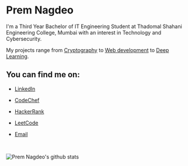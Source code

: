 # Prem Nagdeo

I'm a Third Year Bachelor of IT Engineering Student at Thadomal Shahani Engineering College, Mumbai with an interest in Technology and Cybersecurity.

My projects range from [Cryptography](https://github.com/premnagdeo/Cryptography) to [Web development](https://github.com/premnagdeo/Resume-Builder-from-LinkedIn) to [Deep Learning](https://github.com/premnagdeo/Shakespeare-Sonnets-Generator).

## You can find me on:

- [LinkedIn](https://www.linkedin.com/in/premnagdeo)

- [CodeChef](https://www.codechef.com/users/premnagdeo)

- [HackerRank](https://www.hackerrank.com/premnagdeo)

- [LeetCode](https://leetcode.com/premnagdeo)

- [Email](mailto:premnagdeo@gmail.com)

<br>

![Prem Nagdeo's github stats](https://github-readme-stats.vercel.app/api?username=premnagdeo&show_icons=true&hide=["stars","issues"])
